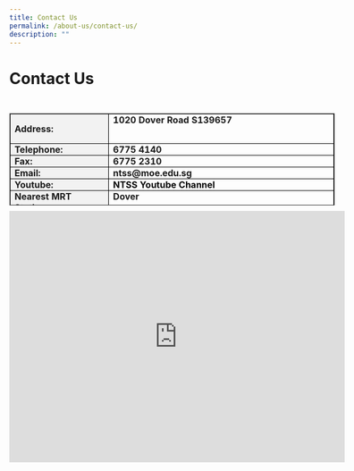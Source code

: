 ```yaml
---
title: Contact Us
permalink: /about-us/contact-us/
description: ""
---
```

Contact Us
==========
<br>  

<table class="MsoTableGrid ive_eobj_left" border="1" cellspacing="0" cellpadding="0" style="margin: 10px 10px 10px 0px; outline: 0px; padding: 0px; float: left; width: 581.772px; height: 165px;"><tbody style="margin: 0px; outline: 0px; padding: 0px;"><tr style="margin: 10px; outline: 10px; padding: 10px;"><td width="87" valign="top" style="margin: 10px; outline: 10px; padding: 0cm 5.4pt; width: 198px; border: 1pt solid windowtext; background: rgb(242, 242, 242);"><p class="MsoNormal" style="margin: 10px1 0px 0.0001pt; outline: 0px; padding: 0px; line-height: normal;"><b style="margin: 0px; outline: 0px; padding: 0px;">Address:</b></p></td><td width="266" valign="top" style="margin: 0px; outline: 0px; padding: 0cm 5.4pt; width: 294px; border-top: 1pt solid windowtext; border-right: 1pt solid windowtext; border-bottom: 1pt solid windowtext; border-image: initial; border-left: none;"><p class="MsoNormal" style="margin: 0px 0px 0.0001pt; outline: 0px; padding: 0px; line-height: normal;"><b style="margin: 0px; outline: 0px; padding: 0px;">1020 Dover Road S139657</b></p></td></tr><tr style="margin: 0px; outline: 0px; padding: 0px;"><td width="87" valign="top" style="margin: 0px; outline: 0px; padding: 0cm 5.4pt; width: 70.65pt; border-right: 1pt solid windowtext; border-bottom: 1pt solid windowtext; border-left: 1pt solid windowtext; border-image: initial; border-top: none; background: rgb(242, 242, 242);"><p class="MsoNormal" style="margin: 0px 0px 0.0001pt; outline: 0px; padding: 0px; line-height: normal;"><b style="margin: 0px; outline: 0px; padding: 0px;">Telephone:</b></p></td><td width="266" valign="top" style="margin: 0px; outline: 0px; padding: 0cm 5.4pt; width: 380.15pt; border-top: none; border-left: none; border-bottom: 1pt solid windowtext; border-right: 1pt solid windowtext;"><p class="MsoNormal" style="margin: 0px 0px 0.0001pt; outline: 0px; padding: 0px; line-height: normal;"><b style="margin: 0px; outline: 0px; padding: 0px;">6775 4140</b></p></td></tr><tr style="margin: 0px; outline: 0px; padding: 0px;"><td width="87" valign="top" style="margin: 0px; outline: 0px; padding: 0cm 5.4pt; width: 70.65pt; border-right: 1pt solid windowtext; border-bottom: 1pt solid windowtext; border-left: 1pt solid windowtext; border-image: initial; border-top: none; background: rgb(242, 242, 242);"><p class="MsoNormal" style="margin: 0px 0px 0.0001pt; outline: 0px; padding: 0px; line-height: normal;"><b style="margin: 0px; outline: 0px; padding: 0px;">Fax:</b></p></td><td width="266" valign="top" style="margin: 0px; outline: 0px; padding: 0cm 5.4pt; width: 380.15pt; border-top: none; border-left: none; border-bottom: 1pt solid windowtext; border-right: 1pt solid windowtext;"><p class="MsoNormal" style="margin: 0px 0px 0.0001pt; outline: 0px; padding: 0px; line-height: normal;"><b style="margin: 0px; outline: 0px; padding: 0px;">6775 2310</b></p></td></tr><tr style="margin: 0px; outline: 0px; padding: 0px;"><td width="87" valign="top" style="margin: 0px; outline: 0px; padding: 0cm 5.4pt; width: 70.65pt; border-right: 1pt solid windowtext; border-bottom: 1pt solid windowtext; border-left: 1pt solid windowtext; border-image: initial; border-top: none; background: rgb(242, 242, 242);"><p class="MsoNormal" style="margin: 0px 0px 0.0001pt; outline: 0px; padding: 0px; line-height: normal;"><b style="margin: 0px; outline: 0px; padding: 0px;">Email:</b></p></td><td width="266" valign="top" style="margin: 0px; outline: 0px; padding: 0cm 5.4pt; width: 380.15pt; border-top: none; border-left: none; border-bottom: 1pt solid windowtext; border-right: 1pt solid windowtext;"><p class="MsoNormal" style="margin: 0px 0px 0.0001pt; outline: 0px; padding: 0px; line-height: normal;"><b style="margin: 0px; outline: 0px; padding: 0px;">ntss@moe.edu.sg<span style="margin: 0px; outline: 0px; padding: 0px;">&nbsp; &nbsp;</span></b></p></td></tr><tr style="margin: 0px; outline: 0px; padding: 0px;"><td width="87" valign="top" style="margin: 0px; outline: 0px; padding: 0cm 5.4pt; width: 70.65pt; border-right: 1pt solid windowtext; border-bottom: 1pt solid windowtext; border-left: 1pt solid windowtext; border-image: initial; border-top: none; background: rgb(242, 242, 242);"><p class="MsoNormal" style="margin: 0px 0px 0.0001pt; outline: 0px; padding: 0px; line-height: normal;"><b style="margin: 0px; outline: 0px; padding: 0px;">Youtube:</b></p></td><td width="266" valign="top" style="margin: 0px; outline: 0px; padding: 0cm 5.4pt; width: 380.15pt; border-top: none; border-left: none; border-bottom: 1pt solid windowtext; border-right: 1pt solid windowtext;"><p class="MsoNormal" style="margin: 0px 0px 0.0001pt; outline: 0px; padding: 0px; line-height: normal;"><b style="margin: 0px; outline: 0px; padding: 0px;"><a href="https://www.youtube.com/channel/UCpr38l9K4Tv_JAm-AhLm1rw" target="_blank" style="margin: 0px; outline: 0px; padding: 0px; color: rgb(5, 5, 5); text-decoration: none;">NTSS Youtube Channel</a><span>&nbsp;</span>&nbsp;</b></p></td></tr><tr style="margin: 0px; outline: 0px; padding: 0px;"><td width="87" valign="top" style="margin: 0px; outline: 0px; padding: 0cm 5.4pt; width: 70.65pt; border-right: 1pt solid windowtext; border-bottom: 1pt solid windowtext; border-left: 1pt solid windowtext; border-image: initial; border-top: none; background: rgb(242, 242, 242);"><p class="MsoNormal" style="margin: 0px 0px 0.0001pt; outline: 0px; padding: 0px; line-height: normal;"><b style="margin: 0px; outline: 0px; padding: 0px;">Nearest MRT Station:</b></p></td><td width="266" valign="top" style="margin: 0px; outline: 0px; padding: 0cm 5.4pt; width: 380.15pt; border-top: none; border-left: none; border-bottom: 1pt solid windowtext; border-right: 1pt solid windowtext;"><p class="MsoNormal" style="margin: 0px 0px 0.0001pt; outline: 0px; padding: 0px; line-height: normal;"><b style="margin: 0px; outline: 0px; padding: 0px;">Dover</b></p></td></tr><tr style="margin: 0px; outline: 0px; padding: 0px;"><td width="87" valign="top" style="margin: 0px; outline: 0px; padding: 0cm 5.4pt; width: 70.65pt; border-right: 1pt solid windowtext; border-bottom: 1pt solid windowtext; border-left: 1pt solid windowtext; border-image: initial; border-top: none; background: rgb(242, 242, 242);"><p class="MsoNormal" style="margin: 0px 0px 0.0001pt; outline: 0px; padding: 0px; line-height: normal;"><b style="margin: 0px; outline: 0px; padding: 0px;">Buses:</b></p></td><td width="266" valign="top" style="margin: 0px; outline: 0px; padding: 0cm 5.4pt; width: 380.15pt; border-top: none; border-left: none; border-bottom: 1pt solid windowtext; border-right: 1pt solid windowtext;"><p class="MsoNormal" style="margin: 0px 0px 0.0001pt; outline: 0px; padding: 0px; line-height: normal;"><b style="margin: 0px; outline: 0px; padding: 0px;">33, 96, 151, 183, 196</b></p></td></tr></tbody></table>

<br>

<iframe src="https://www.google.com/maps/embed?pb=!1m18!1m12!1m3!1d3988.7754898272788!2d103.7731811!3d1.3100184!2m3!1f0!2f0!3f0!3m2!1i1024!2i768!4f13.1!3m3!1m2!1s0x31da1a8aef8b5741%3A0x79f6a32a26648bf3!2sNew%20Town%20Secondary%20School!5e0!3m2!1sen!2ssg!4v1696483770623!5m2!1sen!2ssg" width="600" height="450" style="border:0;" allowfullscreen="" loading="lazy"></iframe>